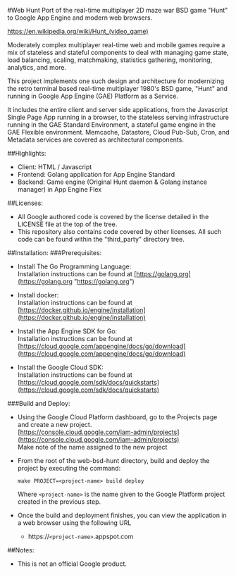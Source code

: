 #Web Hunt
Port of the real-time multiplayer 2D maze war BSD game "Hunt" to Google
App Engine and modern web browsers.

https://en.wikipedia.org/wiki/Hunt_(video_game)

Moderately complex multiplayer real-time web and mobile games require
a mix of stateless and stateful components to deal with managing game
state, load balancing, scaling, matchmaking, statistics gathering,
monitoring, analytics, and more.

This project implements one such design and architecture for modernizing
the retro terminal based real-time multiplayer 1980's BSD game, "Hunt"
and running in Google App Engine (GAE) Platform as a Service.

It includes the entire client and server side applications, from the
Javascript Single Page App running in a browser, to the stateless
serving infrastructure running in the GAE Standard
Environment, a stateful game engine in the GAE Flexible environment.
Memcache, Datastore, Cloud Pub-Sub, Cron, and Metadata services are
covered as architectural components.

##Highlights:
* Client: HTML / Javascript
* Frontend: Golang application for App Engine Standard
* Backend: Game engine (Original Hunt daemon & Golang instance manager)
  in App Engine Flex

##Licenses:
* All Google authored code is covered by the license detailed in the LICENSE
  file at the top of the tree.
* This repository also contains code covered by other licenses.
  All such code can be found within the "third_party" directory tree.

##Installation:
###Prerequisites:

* Install The Go Programming Language:  
	Installation instructions can be found at [https://golang.org](https://golang.org "https://golang.org")

* Install docker:  
	Installation instructions can be found at [https://docker.github.io/engine/installation](https://docker.github.io/engine/installation)  

* Install the App Engine SDK for Go:  
	Installation instructions can be found at [https://cloud.google.com/appengine/docs/go/download](https://cloud.google.com/appengine/docs/go/download)

* Install the Google Cloud SDK:  
	Installation instructions can be found at [https://cloud.google.com/sdk/docs/quickstarts](https://cloud.google.com/sdk/docs/quickstarts)
 
###Build and Deploy:
* Using the Google Cloud Platform dashboard, go to the Projects page and
create a new project.  
[https://console.cloud.google.com/iam-admin/projects](https://console.cloud.google.com/iam-admin/projects)  
Make note of the name assigned to the new project

* From the root of the web-bsd-hunt directory, build and deploy the project by executing the command:  

     `make PROJECT=<project-name> build deploy`  
     
     Where `<project-name>` is the name given to the Google Platform project created in the previous step.

* Once the build and deployment finishes, you can view the application in a web browser using the following URL
    * https://`<project-name>`.appspot.com

##Notes:
* This is not an official Google product.
